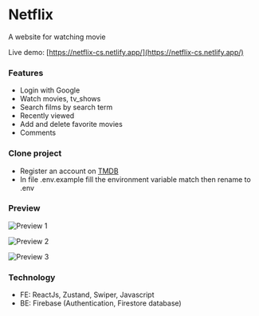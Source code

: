 # Netflix

A website for watching movie

Live demo: [https://netflix-cs.netlify.app/](https://netflix-cs.netlify.app/)

### Features

- Login with Google
- Watch movies, tv_shows
- Search films by search term
- Recently viewed
- Add and delete favorite movies
- Comments

### Clone project

- Register an account on [TMDB](https://www.themoviedb.org/?language=vi)
- In file .env.example fill the environment variable match then rename to .env

### Preview

![Preview 1](https://res.cloudinary.com/dynupxxry/image/upload/v1658152456/netflix/login_eepdnw.png)

![Preview 2](https://res.cloudinary.com/dynupxxry/image/upload/v1658152466/netflix/home_otduwm.png)

![Preview 3](https://res.cloudinary.com/dynupxxry/image/upload/v1658152471/netflix/watch_hdrzcr.png)

### Technology

- FE: ReactJs, Zustand, Swiper, Javascript
- BE: Firebase (Authentication, Firestore database)
